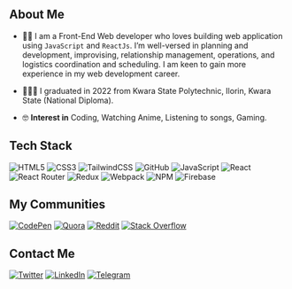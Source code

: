 ## About Me
- ✍🏽 I am a Front-End Web developer who loves building web application using `JavaScript` and `ReactJs`. 
     I’m well-versed in planning and development, improvising, relationship management, operations, and logistics coordination and scheduling.
     I am keen to gain more experience in my web development career.

- 👨🏽‍🎓 I graduated in 2022 from Kwara State Polytechnic, Ilorin, Kwara State (National Diploma).

- 🤓 **Interest in** Coding, Watching Anime, Listening to songs, Gaming.

## Tech Stack
![HTML5](https://img.shields.io/badge/html5-%23E34F26.svg?style=for-the-badge&logo=html5&logoColor=white)
![CSS3](https://img.shields.io/badge/css3-%231572B6.svg?style=for-the-badge&logo=css3&logoColor=white)
![TailwindCSS](https://img.shields.io/badge/tailwindcss-%2338B2AC.svg?style=for-the-badge&logo=tailwind-css&logoColor=white)
![GitHub](https://img.shields.io/badge/github-%23121011.svg?style=for-the-badge&logo=github&logoColor=white)
![JavaScript](https://img.shields.io/badge/javascript-%23323330.svg?style=for-the-badge&logo=javascript&logoColor=%23F7DF1E)
![React](https://img.shields.io/badge/react-%2320232a.svg?style=for-the-badge&logo=react&logoColor=%2361DAFB)
![React Router](https://img.shields.io/badge/React_Router-CA4245?style=for-the-badge&logo=react-router&logoColor=white)
![Redux](https://img.shields.io/badge/redux-%23593d88.svg?style=for-the-badge&logo=redux&logoColor=white)
![Webpack](https://img.shields.io/badge/webpack-%238DD6F9.svg?style=for-the-badge&logo=webpack&logoColor=black)
![NPM](https://img.shields.io/badge/NPM-%23000000.svg?style=for-the-badge&logo=npm&logoColor=white)
![Firebase](https://img.shields.io/badge/firebase-%23039BE5.svg?style=for-the-badge&logo=firebase)

## My Communities
[![CodePen](https://img.shields.io/badge/Codepen-000000?style=for-the-badge&logo=codepen&logoColor=white)](https://codepen.io/decryptus007)
[![Quora](https://img.shields.io/badge/Quora-%23B92B27.svg?style=for-the-badge&logo=Quora&logoColor=white)](https://www.quora.com/profile/Dominic-Orefuwa)
[![Reddit](https://img.shields.io/badge/Reddit-%23FF4500.svg?style=for-the-badge&logo=Reddit&logoColor=white)](https://www.reddit.com/user/Decryptus)
[![Stack Overflow](https://img.shields.io/badge/-Stackoverflow-FE7A16?style=for-the-badge&logo=stack-overflow&logoColor=white)](https://stackoverflow.com/users/15653193/dominic-orefuwa)

## Contact Me
[![Twitter](https://img.shields.io/badge/Twitter-1DA1F2?style=for-the-badge&logo=twitter&logoColor=white)](https://twitter.com/inidomnick)
[![LinkedIn](https://img.shields.io/badge/LinkedIn-0077B5?style=for-the-badge&logo=linkedin&logoColor=white)](https://www.linkedin.com/in/decryptus/)
[![Telegram](https://img.shields.io/badge/Telegram-2CA5E0?style=for-the-badge&logo=telegram&logoColor=white)](https://t.me/dominic080)
